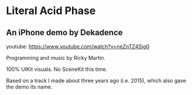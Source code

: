 # Literal Acid Phase

## An iPhone demo by Dekadence

youtube: https://www.youtube.com/watch?v=neZnTZ4Sig0

Programming and music by Ricky Martin.

100% UIKit visuals. No SceneKit this time.

Based on a track I made about three years ago (i.e. 2015), which also gave the demo its name.
